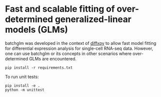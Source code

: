 
# Fast and scalable fitting of over-determined generalized-linear models (GLMs)

batchglm was developed in the context of [diffxpy](https://github.com/theislab/diffxpy) to allow fast model fitting for differential expression analysis for single-cell RNA-seq data. However, one can use batchglm or its concepts in other scenarios where over-determined GLMs are encountered.

```
pip install -r requirements.txt
```

To run unit tests:

```
pip install -e .
python -m unittest
```

<!-- 
# Installation
1. Install [tensorflow](https://www.tensorflow.org/install/), see below. Please use the pip installation if you are unsure.
2. Clone the GitHub repository of batchglm.
3. cd into the clone.
4. pip install -e .

## Tensorflow installation
Tensorflow can be installed like any other package or can be compiled from source to allow for optimization of the software to the given hardware. Compiling tensorflow from source can significantly improve the performance, since this allows tensorflow to make use of all available CPU-specific instructions. Hardware optimization takes longer but is only required once during installation and is recommended if batchglm is used often or on large data sets. We summarize a few key steps here, an extensive up-to-date installation guide can be found here: https://www.tensorflow.org/install/

### Out-of-the-box tensorflow installation
You can install [tensorflow](https://www.tensorflow.org/install/) via pip or via conda.

#### pip
- CPU-only: <br/>
  `pip install tensorflow`
- GPU: <br/>
  `pip install tensorflow-gpu`
  
### Hardware-optimized tensorflow installation (compiling from source)
Please refer to https://www.tensorflow.org/install/. -->
